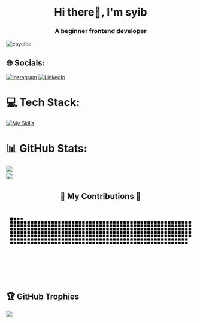 <h1 align="center">Hi there👋, I'm syib</h1>
<h3 align="center">A beginner frontend developer</h3>

<p align="left"> <img src="https://komarev.com/ghpvc/?username=esyeibe&label=Profile%20views&color=0e75b6&style=flat" alt="esyeibe" /> </p>

## 🌐 Socials:

[![Instagram](https://img.shields.io/badge/Instagram-%23E4405F.svg?logo=Instagram&logoColor=white)](https://instagram.com/syiesyeibe._) [![LinkedIn](https://img.shields.io/badge/LinkedIn-%230077B5.svg?logo=linkedin&logoColor=white)](https://linkedin.com/in/syibran-malawi) 

# 💻 Tech Stack:

[![My Skills](https://skillicons.dev/icons?i=react,bootstrap,html,css,vscode,github,figma,tailwind,git,aws,discord,express,powershell,postman,nodejs,python,javascript,typescript,express,mongodb,c,java,nextjs,mysql,linux,redux,py&perline=9)](https://skillicons.dev)

# 📊 GitHub Stats:
![](https://github-readme-stats.vercel.app/api?username=esyeibe&theme=dark&hide_border=true&include_all_commits=true&count_private=true)<br/>
![](https://github-readme-stats.vercel.app/api/top-langs/?username=esyeibe&theme=dark&hide_border=true&include_all_commits=true&count_private=true&layout=compact)

<div align="center">
  <h2>🐍 My Contributions 🐍</h2>
  <br>
  <img alt="snake eating my contributions" src="https://raw.githubusercontent.com/esyeibe/esyeibe/output/github-contribution-grid-snake-dark.svg" />
  
  <br/><br/><br/>
</div>

## 🏆 GitHub Trophies
![](https://github-profile-trophy.vercel.app/?username=esyeibe&theme=chalk&no-frame=true&no-bg=true&margin-w=4)

